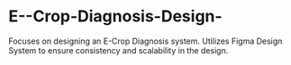 # E--Crop-Diagnosis-Design-
Focuses on designing an E-Crop Diagnosis system. Utilizes Figma Design System to ensure consistency and scalability in the design.
